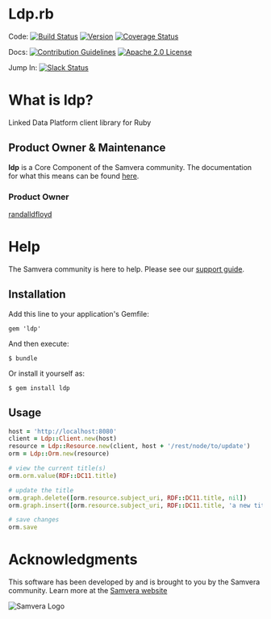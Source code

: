 # Ldp.rb

Code:
[![Build Status](https://circleci.com/gh/samvera/ldp.svg?style=svg)](https://circleci.com/gh/samvera/ldp)
[![Version](https://badge.fury.io/rb/ldp.png)](http://badge.fury.io/rb/ldp)
[![Coverage Status](https://coveralls.io/repos/github/samvera/ldp/badge.svg?branch=master)](https://coveralls.io/github/samvera/ldp?branch=master)

Docs:
[![Contribution Guidelines](http://img.shields.io/badge/CONTRIBUTING-Guidelines-blue.svg)](./CONTRIBUTING.md)
[![Apache 2.0 License](http://img.shields.io/badge/APACHE2-license-blue.svg)](./LICENSE.txt)

Jump In: [![Slack Status](http://slack.samvera.org/badge.svg)](http://slack.samvera.org/)

# What is ldp?

Linked Data Platform client library for Ruby

## Product Owner & Maintenance

**ldp** is a Core Component of the Samvera community. The documentation for
what this means can be found
[here](http://samvera.github.io/core_components.html#requirements-for-a-core-component).

### Product Owner

[randalldfloyd](https://github.com/randalldfloyd)

# Help

The Samvera community is here to help. Please see our [support guide](./SUPPORT.md).

## Installation

Add this line to your application's Gemfile:

    gem 'ldp'

And then execute:

    $ bundle

Or install it yourself as:

    $ gem install ldp

## Usage

```ruby
host = 'http://localhost:8080'
client = Ldp::Client.new(host)
resource = Ldp::Resource.new(client, host + '/rest/node/to/update')
orm = Ldp::Orm.new(resource)

# view the current title(s)
orm.orm.value(RDF::DC11.title)

# update the title
orm.graph.delete([orm.resource.subject_uri, RDF::DC11.title, nil])
orm.graph.insert([orm.resource.subject_uri, RDF::DC11.title, 'a new title'])

# save changes
orm.save
```
# Acknowledgments
This software has been developed by and is brought to you by the Samvera community.  Learn more at the
[Samvera website](http://samvera.org)

![Samvera Logo](https://wiki.duraspace.org/download/thumbnails/87459292/samvera-fall-font2-200w.png?version=1&modificationDate=1498550535816&api=v2)
